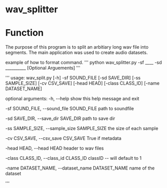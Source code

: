 # wav_splitter


# Function

The purpose of this program is to split an arbitiary long wav file into segments. The main application was used to create audio datasets.

example of how to format command.
'''
python wav_splitter.py -sf ____ -sd __________ [Optional Arguements]
'''

'''
usage: wav_split.py [-h] -sf SOUND_FILE [-sd SAVE_DIR] [-ss SAMPLE_SIZE] [-cv CSV_SAVE] [-head HEAD]
                    [-class CLASS_ID] [-name DATASET_NAME]

optional arguments:
  -h, --help            show this help message and exit
  
  -sf SOUND_FILE, --sound_file SOUND_FILE
                        path to soundfile
                        
  -sd SAVE_DIR, --save_dir SAVE_DIR
                        path to save dir
                        
  -ss SAMPLE_SIZE, --sample_size SAMPLE_SIZE
                        the size of each sample
                        
  -cv CSV_SAVE, --csv_save CSV_SAVE
                        True if metadata
                        
  -head HEAD, --head HEAD
                        header to wav files
                        
  -class CLASS_ID, --class_id CLASS_ID
                        classID -- will default to 1
                        
  -name DATASET_NAME, --dataset_name DATASET_NAME
                        name of the dataset

'''


